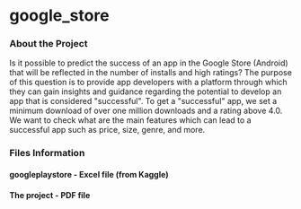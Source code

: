 # google_store

### About the Project

Is it possible to predict the success of an app in the Google Store (Android) that will be reflected in the number of installs and high ratings?
The purpose of this question is to provide app developers with a platform through which they can gain insights and guidance regarding the potential to develop an app that is considered "successful".
To get a "successful" app, we set a minimum download of over one million downloads and a rating above 4.0. 
We want to check what are the main features which can lead to a successful app such as price, size, genre, and more.

### Files Information

#### googleplaystore - Excel file (from Kaggle) 

#### The project - PDF file
